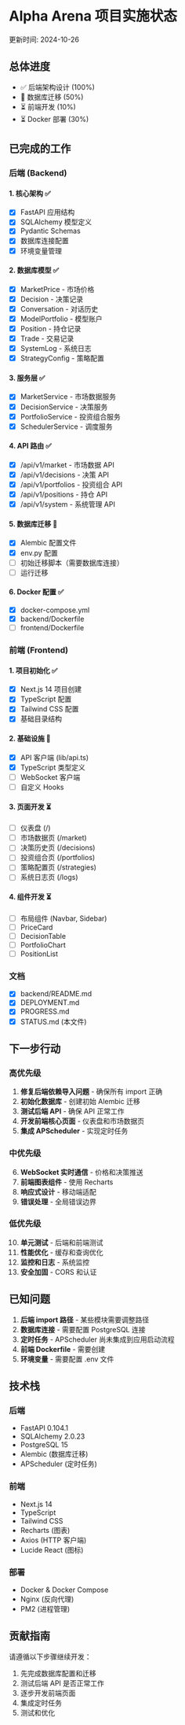 # Alpha Arena 项目实施状态

更新时间: 2024-10-26

## 总体进度

- ✅ 后端架构设计 (100%)
- 🔄 数据库迁移 (50%)
- ⏳ 前端开发 (10%)
- ⏳ Docker 部署 (30%)

## 已完成的工作

### 后端 (Backend)

#### 1. 核心架构 ✅
- [x] FastAPI 应用结构
- [x] SQLAlchemy 模型定义
- [x] Pydantic Schemas
- [x] 数据库连接配置
- [x] 环境变量管理

#### 2. 数据库模型 ✅
- [x] MarketPrice - 市场价格
- [x] Decision - 决策记录
- [x] Conversation - 对话历史
- [x] ModelPortfolio - 模型账户
- [x] Position - 持仓记录
- [x] Trade - 交易记录
- [x] SystemLog - 系统日志
- [x] StrategyConfig - 策略配置

#### 3. 服务层 ✅
- [x] MarketService - 市场数据服务
- [x] DecisionService - 决策服务
- [x] PortfolioService - 投资组合服务
- [x] SchedulerService - 调度服务

#### 4. API 路由 ✅
- [x] /api/v1/market - 市场数据 API
- [x] /api/v1/decisions - 决策 API
- [x] /api/v1/portfolios - 投资组合 API
- [x] /api/v1/positions - 持仓 API
- [x] /api/v1/system - 系统管理 API

#### 5. 数据库迁移 🔄
- [x] Alembic 配置文件
- [x] env.py 配置
- [ ] 初始迁移脚本（需要数据库连接）
- [ ] 运行迁移

#### 6. Docker 配置 ✅
- [x] docker-compose.yml
- [x] backend/Dockerfile
- [ ] frontend/Dockerfile

### 前端 (Frontend)

#### 1. 项目初始化 ✅
- [x] Next.js 14 项目创建
- [x] TypeScript 配置
- [x] Tailwind CSS 配置
- [x] 基础目录结构

#### 2. 基础设施 🔄
- [x] API 客户端 (lib/api.ts)
- [x] TypeScript 类型定义
- [ ] WebSocket 客户端
- [ ] 自定义 Hooks

#### 3. 页面开发 ⏳
- [ ] 仪表盘 (/)
- [ ] 市场数据页 (/market)
- [ ] 决策历史页 (/decisions)
- [ ] 投资组合页 (/portfolios)
- [ ] 策略配置页 (/strategies)
- [ ] 系统日志页 (/logs)

#### 4. 组件开发 ⏳
- [ ] 布局组件 (Navbar, Sidebar)
- [ ] PriceCard
- [ ] DecisionTable
- [ ] PortfolioChart
- [ ] PositionList

### 文档

- [x] backend/README.md
- [x] DEPLOYMENT.md
- [x] PROGRESS.md
- [x] STATUS.md (本文件)

## 下一步行动

### 高优先级
1. **修复后端依赖导入问题** - 确保所有 import 正确
2. **初始化数据库** - 创建初始 Alembic 迁移
3. **测试后端 API** - 确保 API 正常工作
4. **开发前端核心页面** - 仪表盘和市场数据页
5. **集成 APScheduler** - 实现定时任务

### 中优先级
6. **WebSocket 实时通信** - 价格和决策推送
7. **前端图表组件** - 使用 Recharts
8. **响应式设计** - 移动端适配
9. **错误处理** - 全局错误边界

### 低优先级
10. **单元测试** - 后端和前端测试
11. **性能优化** - 缓存和查询优化
12. **监控和日志** - 系统监控
13. **安全加固** - CORS 和认证

## 已知问题

1. **后端 import 路径** - 某些模块需要调整路径
2. **数据库连接** - 需要配置 PostgreSQL 连接
3. **定时任务** - APScheduler 尚未集成到应用启动流程
4. **前端 Dockerfile** - 需要创建
5. **环境变量** - 需要配置 .env 文件

## 技术栈

### 后端
- FastAPI 0.104.1
- SQLAlchemy 2.0.23
- PostgreSQL 15
- Alembic (数据库迁移)
- APScheduler (定时任务)

### 前端
- Next.js 14
- TypeScript
- Tailwind CSS
- Recharts (图表)
- Axios (HTTP 客户端)
- Lucide React (图标)

### 部署
- Docker & Docker Compose
- Nginx (反向代理)
- PM2 (进程管理)

## 贡献指南

请遵循以下步骤继续开发：

1. 先完成数据库配置和迁移
2. 测试后端 API 是否正常工作
3. 逐步开发前端页面
4. 集成定时任务
5. 测试和优化

